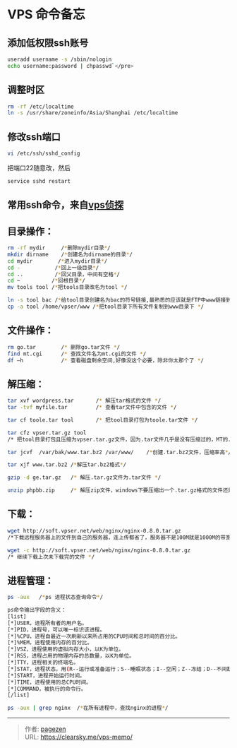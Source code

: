 # VPS 命令备忘


## 添加低权限ssh账号

```bash
useradd username -s /sbin/nologin
echo username:password | chpasswd`</pre>
```

## 调整时区

```bash
rm -rf /etc/localtime
ln -s /usr/share/zoneinfo/Asia/Shanghai /etc/localtime
```

## 修改ssh端口

```bash
vi /etc/ssh/sshd_config
```
把端口22随意改，然后

```bash
service sshd restart
```

## 常用ssh命令，来自[vps侦探](http://www.vpser.net/build/linux-vps-ssh-command.html "http://www.vpser.net/build/linux-vps-ssh-command.html")

## 目录操作：

```bash
rm -rf mydir     /*删除mydir目录*/
mkdir dirname    /*创建名为dirname的目录*/
cd mydir        /*进入mydir目录*/
cd -           /*回上一级目录*/
cd ..          /*回父目录，中间有空格*/
cd ~          /*回根目录*/
mv tools tool /*把tools目录改名为tool */

ln -s tool bac /*给tool目录创建名为bac的符号链接,最熟悉的应该就是FTP中www链接到public_html目录了*/
cp -a tool /home/vpser/www /*把tool目录下所有文件复制到www目录下 */

```

## 文件操作：

```bash
rm go.tar        /* 删除go.tar文件 */
find mt.cgi      /* 查找文件名为mt.cgi的文件 */
df –h            /* 查看磁盘剩余空间,好像没这个必要，除非你太那个了 */
```

## 解压缩：

```bash
tar xvf wordpress.tar       /* 解压tar格式的文件 */
tar -tvf myfile.tar         /* 查看tar文件中包含的文件 */

tar cf toole.tar tool       /* 把tool目录打包为toole.tar文件 */

tar cfz vpser.tar.gz tool   
/* 把tool目录打包且压缩为vpser.tar.gz文件，因为.tar文件几乎是没有压缩过的，MT的.tar.gz文件解压成.tar文件后差不多是10MB */

tar jcvf  /var/bak/www.tar.bz2 /var/www/    /*创建.tar.bz2文件，压缩率高*/

tar xjf www.tar.bz2 /*解压tar.bz2格式*/

gzip -d ge.tar.gz   /* 解压.tar.gz文件为.tar文件 */

unzip phpbb.zip     /* 解压zip文件，windows下要压缩出一个.tar.gz格式的文件还是有点麻烦的 */
```

## 下载：

```bash
wget http://soft.vpser.net/web/nginx/nginx-0.8.0.tar.gz
/*下载远程服务器上的文件到自己的服务器，连上传都省了，服务器不是100M就是1000M的带宽，下载一个2-3兆的MT还不是几十秒的事 */

wget -c http://soft.vpser.net/web/nginx/nginx-0.8.0.tar.gz
/* 继续下载上次未下载完的文件 */

```

## 进程管理：

```bash
ps -aux   /*ps 进程状态查询命令*/

ps命令输出字段的含义：
[list]
[*]USER，进程所有者的用户名。
[*]PID，进程号，可以唯一标识该进程。
[*]%CPU，进程自最近一次刷新以来所占用的CPU时间和总时间的百分比。
[*]%MEM，进程使用内存的百分比。
[*]VSZ，进程使用的虚拟内存大小，以K为单位。
[*]RSS，进程占用的物理内存的总数量，以K为单位。
[*]TTY，进程相关的终端名。
[*]STAT，进程状态，用(R--运行或准备运行；S--睡眠状态；I--空闲；Z--冻结；D--不间断睡眠；W-进程没有驻留页；T停止或跟踪。)这些字母来表示。
[*]START，进程开始运行时间。
[*]TIME，进程使用的总CPU时间。
[*]COMMAND，被执行的命令行。
[/list]

ps -aux | grep nginx  /*在所有进程中，查找nginx的进程*/
```


---

> 作者: [pagezen](http://clearsky.me/)  
> URL: https://clearsky.me/vps-memo/  

